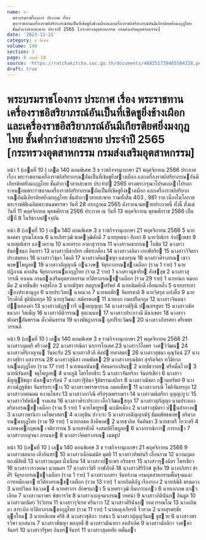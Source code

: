 ```yaml
---
name: >-
  พระบรมราชโองการ ประกาศ เรื่อง
  พระราชทานเครื่องราชอิสริยาภรณ์อันเป็นที่เชิดชูยิ่งช้างเผือกและเครื่องราชอิสริยาภรณ์อันมีเกียรติยศยิ่งมงกุฎไทย
  ชั้นต่ำกว่าสายสะพาย ประจำปี 2565 [กระทรวงอุตสาหกรรม กรมส่งเสริมอุตสาหกรรม]
date: '2023-11-21'
category: ข พิเศษ
volume: 140
section: 3
page: 8 เล่มที่ 10
source: 'https://ratchakitcha.soc.go.th/documents/488251739485504328.pdf'
draft: true
---
```


# พระบรมราชโองการ ประกาศ เรื่อง พระราชทานเครื่องราชอิสริยาภรณ์อันเป็นที่เชิดชูยิ่งช้างเผือกและเครื่องราชอิสริยาภรณ์อันมีเกียรติยศยิ่งมงกุฎไทย ชั้นต่ำกว่าสายสะพาย ประจำปี 2565 [กระทรวงอุตสาหกรรม กรมส่งเสริมอุตสาหกรรม]

หน้า 1 (เลมที่ 10 ) เลม 140 ตอนพิเศษ 3 ข ราชกิจจานุเบกษา 21 พฤศจิกายน 2566 ประกาศ เรื่อง พระราชทานเครื่องราชอิสริยาภรณอันเป็นที่เชิดชูยิ่งชางเผือก และเครื่องราชอิสริยาภรณอันมีเกียรติยศยิ่งมงกุฎไทย ชั้นต่ํากวาสายสะพาย ประจําป 2565 ทรงพระกรุณาโปรดเกลาโปรดกระหมอมพระราชทานเครื่องราชอิสริยาภรณอันเป็นที่เชิดชูยิ่งชางเผือก และเครื่องราชอิสริยาภรณอันมีเกียรติยศยิ่งมงกุฎไทย ชั้นต่ํากวาสายสะพาย รวมทั้งสิ้น 403 , 981 ราย เนื่องในโอกาสพระราชพิธีเฉลิมพระชนมพรรษา วันที่ 28 กรกฎาคม 2565 ดังรายนามทายประกาศนี้ ทั้งนี้ ตั้งแต่วันที่ 11 พฤศจิกายน พุทธศักราช 2566 ประกาศ ณ วันที่ 13 พฤศจิกายน พุทธศักราช 2566 เป็นปที่ 8 ในรัชกาลปจจุบัน

หน้า 8 (เลมที่ 10 ) เลม 140 ตอนพิเศษ 3 ข ราชกิจจานุเบกษา 21 พฤศจิกายน 2566 5 นายพงศธร บูรณโสภณ 6 นายภัทรวุฒิ พงศวุฒิศักดิ์ 7 นายยุทธนา ทึกทา 8 นายวัทธิกร จําปเพชร 9 นายสุทธิสาร แกวคราม 10 นายอรรถ อาคาสุวรรณ 11 นางสาวคชาภรณ ใบชิต 12 นางสาวธันยชนก อินทรา 13 นางสาวนิชาภัทร เพ็ชรเกลี้ยง 14 นางสาวลลิดา เอกษัตริย 15 นางสาววิจิตรา ประสมทอง 16 นางสาววิชุดา โชคดี 17 นางสาวศันธชญา แสงอรุณ 18 นางสาวศิราภรณ เชาวพงษไพบูลย 19 นางสาวอัญญาณี อนวงษ จัตุรถาภรณชางเผือก (รวม 1 ราย) 1 นายปฏิภาณ มากสิน จัตุรถาภรณมงกุฎไทย (รวม 2 ราย) 1 นางสาวนุชจรีย สังขสุข 2 นางสาวสุวรรณี หาเคน กรมสงเสริมอุตสาหกรรม ทวีติยาภรณชางเผือก (รวม 29 ราย) 1 นายกนก หมอกมืด 2 นายชิ้นชัย จงสุขไกล 3 นายณัฐพร สมบูรณทรัพย์ 4 นายเติมศักดิ์ เอี่ยนเหล็ง 5 นายบรรเทา วองประชานุกูล 6 นายประวิทย นาคนวล 7 นายพลพีร จันทรชาติ 8 นายวิศรุต แปงติ๊บ 9 นายวีระศักดิ์ ชุตินันทกุล 10 นายสุวัฒนะ สมัครพงศ 11 นายเอก กมลปรีดากุล 12 นางสาวจินตนา ปนทองคํา 13 นางสาวณัฏฐวารี นอยบุญญะ 14 นางสาวณัฐิณี ปณฑรสูตร 15 นางสาวณัทธนาภา วีสเพ็ญ 16 นางสาวถิติวรรณ สุตะนนท 17 นางสาวประภาวดี มีนาเขตร 18 นางสาวพักตรอัมพรรณ ตั้งวศินธรรม 19 นางพัชฎาภรณ กุลปรียะวัฒน 20 นางสาวภัทรศยา ศรีเพชรวรรณดี

หน้า 9 (เลมที่ 10 ) เลม 140 ตอนพิเศษ 3 ข ราชกิจจานุเบกษา 21 พฤศจิกายน 2566 21 นางสาวภุมมรี ศรีวงศ 22 นางสาวรณิดา นรการโกเศศ 23 นางสาววิไลพร วงศวิวัฒน 24 นางสาวศิริกาญจน วันหะรับ 25 นางสาวสีวลี ศิลปวรศาสตร 26 นางสาวสุชนา คุณุรัตน์ 27 นางสาวสุธิรา แสงวรรณ 28 นางสาวสุนิสา เหมพันธ 29 นางสาวอรุณธิตา สุจริตจิตร ทวีติยาภรณมงกุฎไทย (รวม 17 ราย) 1 นายชนกนันท ทัศนครองสินธุ 2 นายชัชวาลย ศรีหมื่นไวย 3 นายนิรันดร จตุไพบูลย 4 นายภูมิ ไตรไทยธีระ 5 นางสาวจันทริกา จันทร์เขียว 6 นางสาวชัญญชิชญา นันทนรารัตน์ 7 นางสาวฐิติมา ฐิติธรรมเสถียร 8 นางสาวณัชตา ถวนทรัพย์ 9 นางสาวณัฏฐพิชา จันทร์กระจาง 10 นางสาวพรรษวรรณ กมลเพ็ชร 11 นางสาวภรณี โชติจันทรกุล 12 นางสาวภศณมน หงวนไธสง 13 นางสาวภาวิณี ศรีอรุณพรรณรา 14 นางสาวมนิตรียา บุญญะยูวะ 15 นางสาววิทัศนีย จาดเสม 16 นางสาวศิระประภา เอื้อวิวัฒนสกุล 17 นางสาวสุกัญญา นามประคอง ตริตาภรณชางเผือก (รวม 5 ราย) 1 นายไพฑูรย มะเมียเมือง 2 นางสาวสุมิตรา ปนสําอางค 3 นางสาวพรนิภา เดโชศาสตร 4 นางยุพิน ปาวะระ 5 นางสาวอนัญญาณัฐ ธัมมพัทธพงษ ตริตาภรณมงกุฎไทย (รวม 19 ราย) 1 นายกลธต สิงคีพงศ 2 นายชวลิต จันคันธา 3 นายชาตรี โยวะศรี 4 นายพงศกฤษณ เจติยวรรณ 5 นายสรศักดิ์ จงสมบัติไพบูลย 6 นางกรรณิการ การกลา 7 นางสาวกาญจนา อรนนท 8 นางสาวจิตตราภรณ เมฆธูป

หน้า 10 (เลมที่ 10 ) เลม 140 ตอนพิเศษ 3 ข ราชกิจจานุเบกษา 21 พฤศจิกายน 2566 9 นางสาวชลนาถ เต็งอินทร 10 นางสาวเดือนมนัส มุตติ 11 นางสาวทิพย์นรี เลื่อนราม 12 นางนฤมล ทองมีสิทธิ์ 13 นางสาวนฤมล ผึ้งเนียม 14 นางสาวปยะพร อริยขจร 15 นางสาวรุงฉัตร ไพรเขียว 16 นางสาววรางคณา นามนคร 17 นางสาววัชรี กาฬภักดี 18 นางสาวสิริรักษ์ ชูเชิด 19 นางอภิสรา ขําศิริ จัตุรถาภรณชางเผือก (รวม 1 ราย) 1 นางสาวเกสรา จันทร์งาม กรมอุตสาหกรรมพื้นฐานและการเหมืองแร ทวีติยาภรณชางเผือก (รวม 13 ราย) 1 นายกิตติภัฎ เรืองรอง 2 นายปณิธิ พรมดวง 3 นายปวีพล ชินวงศ 4 นายศรากร อักษรแกว 5 นายศราวุฒิ ถิ่นเกาะแกว 6 นายเอกภพ แกวเอียด 7 นางสาวนราพร พิชยวรวิช 8 นางสาวเบญจมาภรณ เทศนํา 9 นางสาวภิตินันท อินมูล 10 นางสาวมานิศา วีรวิกรม 11 นางสาวรุจิเรศ ศรีนาวา 12 นางสาวศิรินันท รอดวรรณโณ 13 นางอลินดา สาระบิล ทวีติยาภรณมงกุฎไทย (รวม 11 ราย) 1 นายผดุงเกียรติ จิ้วฮวด 2 นายสุรพรชัย ตุยใหม 3 นายอดิเทพ ศรีธิ 4 นางสาวชุติภา วาสนา 5 นางสาวปุญญวันต ชูชวย 6 นางสาวพรรวิษา แกสมาน 7 นางสาวพิชญา พลฤทธิ์ 8 นางสาวมัณฑกา ลบล้ําเลิศ 9 นางสาวมัลลิกา วงศคําจันทร์ 10 นางสาวรัฐพร อินทรจันทร์ 11 นางสาวสุดหทัย หมั่นคา
